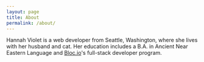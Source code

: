 ```yaml
---
layout: page
title: About
permalink: /about/
---
```

Hannah Violet is a web developer from Seattle, Washington, where she lives with her husband and cat. Her education includes a B.A. in Ancient Near Eastern Language and [Bloc.io](http://www.bloc.io)'s full-stack developer program.
